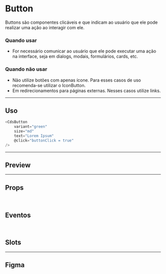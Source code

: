 # Button

Buttons são componentes clicáveis e que indicam ao usuário que ele pode realizar uma ação ao interagir com ele.

### Quando usar

- For necessário comunicar ao usuário que ele pode executar uma ação na interface,
  seja em dialogs, modais, formulários, cards, etc.

### Quando não usar

- Não utilize botões com apenas ícone. Para esses casos de uso recomenda-se utilizar o IconButton.
- Em redirecionamentos para páginas externas. Nesses casos utilize links.

---

## Uso

```js
<CdsButton
	variant="green"
	size="md"
	text="Lorem Ipsum"
	@click="buttonClick = true"
/>
```

---

## Preview

<DemoContainer
	:component="CdsButton"
	:events="cdsButtonEvents"
/>

---

## Props

<APITable
	name="Button"
	section="props"
/>
<br />

## Eventos

<APITable
	name="Button"
	section="events"
/>
<br />

## Slots

<APITable
	name="Button"
	section="slots"
/>

---

## Figma

<FigmaFrame
	src="https://embed.figma.com/design/J5fTswomlHu7RXk1gwbUq6/Cuida?node-id=2040-370&embed-host=share"
/>

<script setup>
import CdsButton from '@/components/Button.vue';

const cdsButtonEvents = [
	'button-click'
];
</script>

